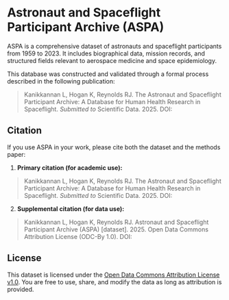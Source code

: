 # Astronaut and Spaceflight Participant Archive (ASPA)

ASPA is a comprehensive dataset of astronauts and spaceflight participants from 1959 to 2023. It includes biographical data, mission records, and structured fields relevant to aerospace medicine and space epidemiology.

This database was constructed and validated through a formal process described in the following publication:

> Kanikkannan L, Hogan K, Reynolds RJ. The Astronaut and Spaceflight Participant Archive: A Database for Human Health Research in Spaceflight. *Submitted to* Scientific Data. 2025. DOI: 

## Citation

If you use ASPA in your work, please cite both the dataset and the methods paper:

1. **Primary citation (for academic use):**

> Kanikkannan L, Hogan K, Reynolds RJ. The Astronaut and Spaceflight Participant Archive: A Database for Human Health Research in Spaceflight. *Submitted to* Scientific Data. 2025. DOI: 

2. **Supplemental citation (for data use):**

> Kanikkannan L, Hogan K, Reynolds RJ. Astronaut and Spaceflight Participant Archive (ASPA) [dataset]. 2025. Open Data Commons Attribution License (ODC-By 1.0). DOI: 

## License

This dataset is licensed under the [Open Data Commons Attribution License v1.0](https://opendatacommons.org/licenses/by/1-0/). You are free to use, share, and modify the data as long as attribution is provided.
